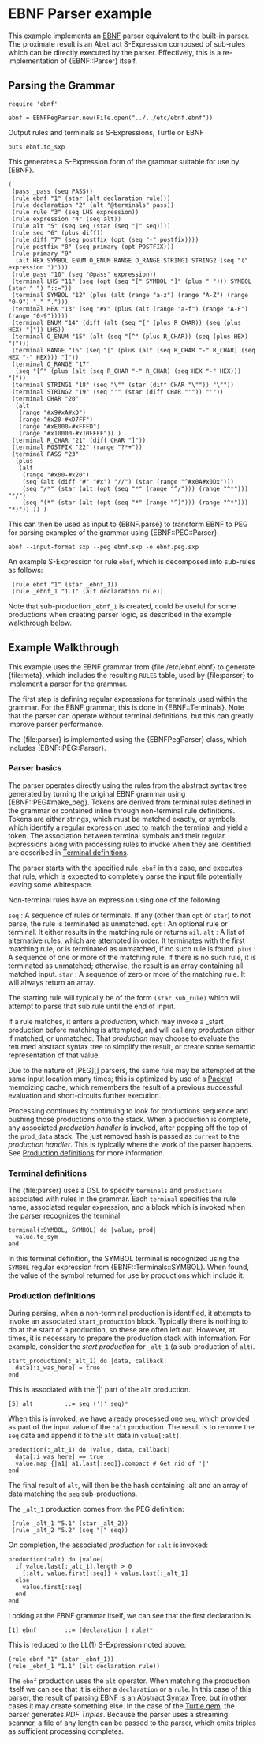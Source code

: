 # EBNF Parser example

This example implements an [EBNF][] parser equivalent to the built-in parser. The proximate result is an Abstract S-Expression composed of sub-rules which can be directly executed by the parser. Effectively, this is a re-implementation of {EBNF::Parser} itself.

## Parsing the Grammar

    require 'ebnf'

    ebnf = EBNFPegParser.new(File.open("../../etc/ebnf.ebnf"))

Output rules and terminals as S-Expressions, Turtle or EBNF

    puts ebnf.to_sxp

This generates a S-Expression form of the grammar suitable for use by {EBNF}.

    (
     (pass _pass (seq PASS))
     (rule ebnf "1" (star (alt declaration rule)))
     (rule declaration "2" (alt "@terminals" pass))
     (rule rule "3" (seq LHS expression))
     (rule expression "4" (seq alt))
     (rule alt "5" (seq seq (star (seq "|" seq))))
     (rule seq "6" (plus diff))
     (rule diff "7" (seq postfix (opt (seq "-" postfix))))
     (rule postfix "8" (seq primary (opt POSTFIX)))
     (rule primary "9"
      (alt HEX SYMBOL ENUM O_ENUM RANGE O_RANGE STRING1 STRING2 (seq "(" expression ")")))
     (rule pass "10" (seq "@pass" expression))
     (terminal LHS "11" (seq (opt (seq "[" SYMBOL "]" (plus " "))) SYMBOL (star " ") "::="))
     (terminal SYMBOL "12" (plus (alt (range "a-z") (range "A-Z") (range "0-9") "_" ".")))
     (terminal HEX "13" (seq "#x" (plus (alt (range "a-f") (range "A-F") (range "0-9")))))
     (terminal ENUM "14" (diff (alt (seq "[" (plus R_CHAR)) (seq (plus HEX) "]")) LHS))
     (terminal O_ENUM "15" (alt (seq "[^" (plus R_CHAR)) (seq (plus HEX) "]")))
     (terminal RANGE "16" (seq "[" (plus (alt (seq R_CHAR "-" R_CHAR) (seq HEX "-" HEX))) "]"))
     (terminal O_RANGE "17"
      (seq "[^" (plus (alt (seq R_CHAR "-" R_CHAR) (seq HEX "-" HEX))) "]"))
     (terminal STRING1 "18" (seq "\"" (star (diff CHAR "\"")) "\""))
     (terminal STRING2 "19" (seq "'" (star (diff CHAR "'")) "'"))
     (terminal CHAR "20"
      (alt
       (range "#x9#xA#xD")
       (range "#x20-#xD7FF")
       (range "#xE000-#xFFFD")
       (range "#x10000-#x10FFFF")) )
     (terminal R_CHAR "21" (diff CHAR "]"))
     (terminal POSTFIX "22" (range "?*+"))
     (terminal PASS "23"
      (plus
       (alt
        (range "#x00-#x20")
        (seq (alt (diff "#" "#x") "//") (star (range "^#x0A#x0Dx")))
        (seq "/*" (star (alt (opt (seq "*" (range "^/"))) (range "^*"))) "*/")
        (seq "(*" (star (alt (opt (seq "*" (range "^)"))) (range "^*"))) "*)")) )) )

This can then be used as input to {EBNF.parse} to transform EBNF to PEG for parsing examples of the grammar using {EBNF::PEG::Parser}.

    ebnf --input-format sxp --peg ebnf.sxp -o ebnf.peg.sxp

An example S-Expression for rule `ebnf`, which is decomposed into sub-rules as follows:

     (rule ebnf "1" (star _ebnf_1))
     (rule _ebnf_1 "1.1" (alt declaration rule))

Note that sub-production `_ebnf_1` is created, could be useful for some productions when creating parser logic, as described in the example walkthrough below.

## Example Walkthrough

This example uses the EBNF grammar from {file:/etc/ebnf.ebnf} to generate {file:meta}, which includes the resulting `RULES` table, used by {file:parser} to implement a parser for the grammar.

The first step is defining regular expressions for terminals used within the grammar. For the EBNF grammar, this is done in {EBNF::Terminals}. Note that the parser can operate without terminal definitions, but this can greatly improve parser performance.

The {file:parser} is implemented using the {EBNFPegParser} class, which includes {EBNF::PEG::Parser}.

### Parser basics
The parser operates directly using the rules from the abstract syntax tree generated by turning the original EBNF grammar using {EBNF::PEG#make_peg}. Tokens are derived from terminal rules defined in the grammar or contained inline through non-terminal rule definitions. Tokens are either strings, which must be matched exactly, or symbols, which identify a regular expression used to match the terminal and yield a token. The association between terminal symbols and their regular expressions along with processing rules to invoke when they are identified are described in [Terminal definitions](#Terminal_definitions).

The parser starts with the specified rule, `ebnf` in this case, and executes that rule, which is expected to completely parse the input file potentially leaving some whitespace.

Non-terminal rules have an expression using one of the following:

`seq`
: A sequence of rules or terminals. If any (other than `opt` or `star`) to not parse, the rule is terminated as unmatched.
`opt`
: An optional rule or terminal. It either results in the matching rule or returns `nil`.
`alt`
: A list of alternative rules, which are attempted in order. It terminates with the first matching rule, or is terminated as unmatched, if no such rule is found.
`plus`
: A sequence of one or more of the matching rule. If there is no such rule, it is terminated as unmatched; otherwise, the result is an array containing all matched input.
`star`
: A sequence of zero or more of the matching rule. It will always return an array.

The starting rule will typically be of the form `(star sub_rule)` which will attempt to parse that sub rule until the end of input.

If a rule matches, it enters a _production_, which may invoke a _start production before matching is attempted, and will call any _production_ either if matched, or unmatched. That _production_ may choose to evaluate the returned abstract syntax tree to simplify the result, or create some semantic representation of that value.

Due to the nature of [PEG][] parsers, the same rule may be attempted at the same input location many times; this is optimized by use of a [Packrat][] memoizing cache, which remembers the result of a previous successful evaluation and short-circuits further execution.

Processing continues by continuing to look for productions sequence and pushing those productions onto the stack. When a production is complete, any associated _production handler_ is invoked, after popping off the top of the `prod_data` stack. The just removed hash is passed as `current` to the _production handler_. This is typically where the work of the parser happens. See [Production definitions](#Production_definitions) for more information.

### Terminal definitions
The {file:parser} uses a DSL to specify `terminals` and `productions` associated with rules in the grammar. Each `terminal` specifies the rule name, associated regular expression, and a block which is invoked when the parser recognizes the terminal:

    terminal(:SYMBOL, SYMBOL) do |value, prod|
      value.to_sym
    end

In this terminal definition, the SYMBOL terminal is recognized using the `SYMBOL` regular expression from {EBNF::Terminals::SYMBOL}. When found, the value of the symbol returned for use by productions which include it.

### Production definitions
During parsing, when a non-terminal production is identified, it attempts to invoke an associated `start_production` block. Typically there is nothing to do at the start of a production, so these are often left out. However, at times, it is necessary to prepare the production stack with information. For example, consider the _start production_ for `_alt_1` (a sub-production of `alt`).

    start_production(:_alt_1) do |data, callback|
      data[:i_was_here] = true
    end

This is associated with the '|' part of the `alt` production.

    [5] alt         ::= seq ('|' seq)*

When this is invoked, we have already processed one `seq`, which provided as part of the input value of the `:alt` production. The result is to remove the `seq` data and append it to the `alt` data in `value[:alt]`.

    production(:_alt_1) do |value, data, callback|
      data[:i_was_here] == true
      value.map {|a1| a1.last[:seq]}.compact # Get rid of '|'
    end

The final result of `alt`, will then be the hash containing :alt and an array of data matching the `seq` sub-productions.

The `_alt_1` production comes from the PEG definition:

     (rule _alt_1 "5.1" (star _alt_2))
     (rule _alt_2 "5.2" (seq "|" seq))

On completion, the associated _production_ for `:alt` is invoked:

    production(:alt) do |value|
      if value.last[:_alt_1].length > 0
        [:alt, value.first[:seq]] + value.last[:_alt_1]
      else
        value.first[:seq]
      end
    end

Looking at the EBNF grammar itself, we can see that the first declaration is

    [1] ebnf        ::= (declaration | rule)*

This is reduced to the LL(1) S-Expression noted above:

    (rule ebnf "1" (star _ebnf_1))
    (rule _ebnf_1 "1.1" (alt declaration rule))

The `ebnf` production uses the `alt` operator. When matching the production itself we can see that it is either a `declaration` or a `rule`. In this case of this parser, the result of parsing EBNF is an Abstract Syntax Tree, but in other cases it may create something else. In the case of the [Turtle gem][], the parser generates _RDF Triples_. Because the parser uses a streaming scanner, a file of any length can be passed to the parser, which emits triples as sufficient processing completes.

[Ruby]:         https://ruby-lang.org/
[YARD]:         https://yardoc.org/
[YARD-GS]:      https://rubydoc.info/docs/yard/file/docs/GettingStarted.md
[PDD]:          https://lists.w3.org/Archives/Public/public-rdf-ruby/2010May/0013.html
[EBNF]:         https://www.w3.org/TR/REC-xml/#sec-notation
[EBNF doc]:     https://rubydoc.info/github/dryruby/ebnf/
[Turtle gem]:   https://rubygems.org/gems/rdf-turtle
[Packrat]:      https://pdos.csail.mit.edu/~baford/packrat/thesis/
